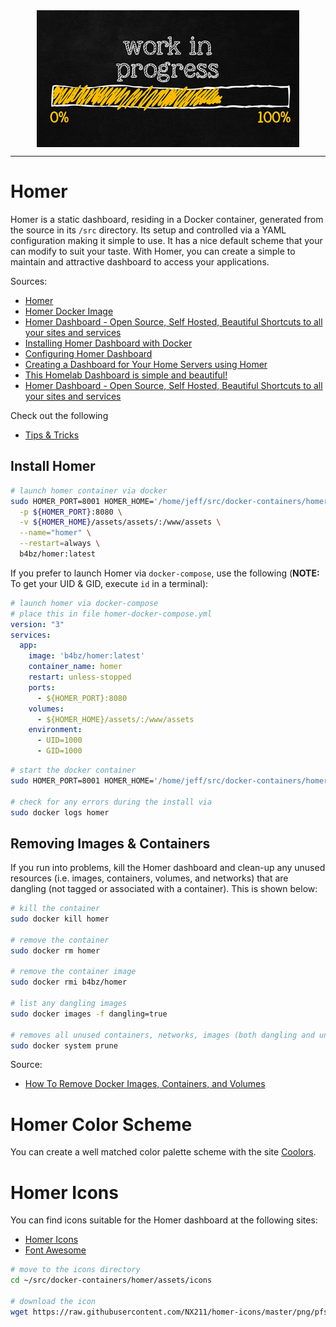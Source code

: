 <!--
Maintainer:   jeffskinnerbox@yahoo.com / www.jeffskinnerbox.me
Version:      0.0.1
-->


<div align="center">
<img src="https://raw.githubusercontent.com/jeffskinnerbox/blog/main/content/images/banners-bkgrds/work-in-progress.jpg" title="These materials require additional work and are not ready for general use." align="center" width=420px height=219px>
</div>


----


# Homer
Homer is a static dashboard, residing in a Docker container,
generated from the source in its `/src` directory.
Its setup and controlled via a YAML configuration making it simple to use.
It has a nice default scheme that your can modify to suit your taste.
With Homer, you can create a simple to maintain and attractive dashboard to access your applications.

Sources:

* [Homer](https://github.com/bastienwirtz/homer#getting-started)
* [Homer Docker Image](https://hub.docker.com/r/b4bz/homer)
* [Homer Dashboard - Open Source, Self Hosted, Beautiful Shortcuts to all your sites and services](https://www.youtube.com/watch?v=7re4LlJGBXE)
* [Installing Homer Dashboard with Docker](https://tcude.net/installing-homer-dashboard-with-docker/)
* [Configuring Homer Dashboard](https://tcude.net/configuring-homer-dashboard/)
* [Creating a Dashboard for Your Home Servers using Homer](https://www.yeetpc.com/blog/homer-services-dashboard/)
* [This Homelab Dashboard is simple and beautiful!](https://www.youtube.com/watch?v=9iTPm45EmxM)
* [Homer Dashboard - Open Source, Self Hosted, Beautiful Shortcuts to all your sites and services](https://www.youtube.com/watch?v=7re4LlJGBXE)

Check out the following

* [Tips & Tricks](https://github.com/bastienwirtz/homer/blob/main/docs/tips-and-tricks.md)


## Install Homer

```bash
# launch homer container via docker
sudo HOMER_PORT=8001 HOMER_HOME='/home/jeff/src/docker-containers/homer' docker run -d \
  -p ${HOMER_PORT}:8080 \
  -v ${HOMER_HOME}/assets/assets/:/www/assets \
  --name="homer" \
  --restart=always \
  b4bz/homer:latest
```

If you prefer to launch Homer via `docker-compose`, use the following
(**NOTE:** To get your UID & GID, execute `id` in a terminal):

```yaml
# launch homer via docker-compose
# place this in file homer-docker-compose.yml
version: "3"
services:
  app:
    image: 'b4bz/homer:latest'
    container_name: homer
    restart: unless-stopped
    ports:
      - ${HOMER_PORT}:8080
    volumes:
      - ${HOMER_HOME}/assets/:/www/assets
    environment:
      - UID=1000
      - GID=1000
```

```bash
# start the docker container
sudo HOMER_PORT=8001 HOMER_HOME='/home/jeff/src/docker-containers/homer' docker-compose --file ./homer-docker-compose.yml up -d

# check for any errors during the install via
sudo docker logs homer
```


## Removing Images & Containers
If you run into problems, kill the Homer dashboard
and clean-up any unused resources
(i.e. images, containers, volumes, and networks)
that are dangling (not tagged or associated with a container).
This is shown below:

```bash
# kill the container
sudo docker kill homer

# remove the container
sudo docker rm homer

# remove the container image
sudo docker rmi b4bz/homer

# list any dangling images
sudo docker images -f dangling=true

# removes all unused containers, networks, images (both dangling and unreferenced), and optionally, volumes
sudo docker system prune
```

Source:

* [How To Remove Docker Images, Containers, and Volumes](https://www.digitalocean.com/community/tutorials/how-to-remove-docker-images-containers-and-volumes)


# Homer Color Scheme
You can create a well matched color palette scheme with the site [Coolors](https://coolors.co/).


# Homer Icons
You can find icons suitable for the Homer dashboard at the following sites:

* [Homer Icons](https://github.com/NX211/homer-icons)
* [Font Awesome](https://fontawesome.com/start)

```bash
# move to the icons directory
cd ~/src/docker-containers/homer/assets/icons

# download the icon
wget https://raw.githubusercontent.com/NX211/homer-icons/master/png/pfsense.png
```
